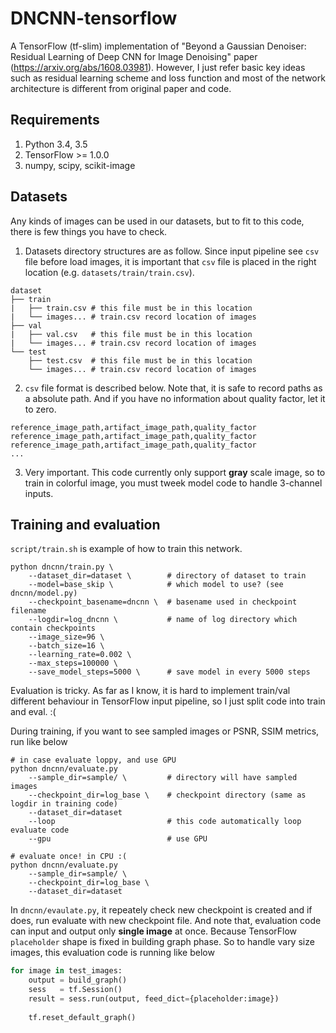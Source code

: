 # DNCNN-tensorflow
A TensorFlow (tf-slim) implementation of "Beyond a Gaussian Denoiser: Residual Learning of Deep CNN for Image Denoising" paper (https://arxiv.org/abs/1608.03981). However, I just refer basic key ideas such as residual learning scheme and loss function and most of the network architecture is different from original paper and code.

## Requirements
1. Python 3.4, 3.5
2. TensorFlow >= 1.0.0
3. numpy, scipy, scikit-image

## Datasets
Any kinds of images can be used in our datasets, but to fit to this code, there is few things you have to check.

1. Datasets directory structures are as follow. Since input pipeline see `csv` file before load images, it is important that `csv` file is placed in the right location (e.g. `datasets/train/train.csv`).

```
dataset
├── train
|   ├── train.csv # this file must be in this location
|   └── images... # train.csv record location of images 
├── val
|   ├── val.csv   # this file must be in this location
|   └── images... # train.csv record location of images 
└── test
    ├── test.csv  # this file must be in this location
    └── images... # train.csv record location of images 
```

2. `csv` file format is described below. Note that, it is safe to record paths as a absolute path. And if you have no information about quality factor, let it to zero.

```
reference_image_path,artifact_image_path,quality_factor
reference_image_path,artifact_image_path,quality_factor
reference_image_path,artifact_image_path,quality_factor
...
```

3. Very important. This code currently only support **gray** scale image, so to train in colorful image, you must tweek model code to handle 3-channel inputs.

## Training and evaluation
`script/train.sh` is example of how to train this network.

```shell
python dncnn/train.py \
    --dataset_dir=dataset \        # directory of dataset to train
    --model=base_skip \            # which model to use? (see dncnn/model.py)
    --checkpoint_basename=dncnn \  # basename used in checkpoint filename
    --logdir=log_dncnn \           # name of log directory which contain checkpoints
    --image_size=96 \              
    --batch_size=16 \
    --learning_rate=0.002 \
    --max_steps=100000 \
    --save_model_steps=5000 \      # save model in every 5000 steps
```

Evaluation is tricky. As far as I know, it is hard to implement train/val different behaviour in TensorFlow input pipeline, so I just split code into train and eval. :(

During training, if you want to see sampled images or PSNR, SSIM metrics, run like below

```shell
# in case evaluate loppy, and use GPU
python dncnn/evaluate.py 
    --sample_dir=sample/ \         # directory will have sampled images
    --checkpoint_dir=log_base \    # checkpoint directory (same as logdir in training code)
    --dataset_dir=dataset
    --loop                         # this code automatically loop evaluate code
    --gpu                          # use GPU
    
# evaluate once! in CPU :(
python dncnn/evaluate.py 
    --sample_dir=sample/ \
    --checkpoint_dir=log_base \
    --dataset_dir=dataset    
```

In `dncnn/evaulate.py`, it repeately check new checkpoint is created and if does, run evaluate with new checkpoint file. And note that, evaluation code can input and output only **single image** at once. Because TensorFlow `placeholder` shape is fixed in building graph phase. So to handle vary size images, this evaluation code is running like below

```python
for image in test_images:
    output = build_graph()
    sess   = tf.Session()
    result = sess.run(output, feed_dict={placeholder:image})
    
    tf.reset_default_graph()
```
